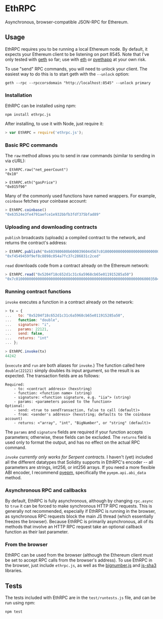 EthRPC
======

Asynchronous, browser-compatible JSON-RPC for Ethereum.

Usage
-----

EthRPC requires you to be running a local Ethereum node.  By default, it expects your Ethereum client to be listening on port 8545.  Note that I've only tested with [geth](https://github.com/ethereum/go-ethereum) so far; use with [eth](https://github.com/ethereum/cpp-ethereum) or [pyethapp](https://github.com/ethereum/pyethapp) at your own risk.

To use "send" RPC commands, you will need to unlock your client.  The easiest way to do this is to start geth with the `--unlock` option:
```
geth --rpc --rpccorsdomain "http://localhost:8545" --unlock primary
```

### Installation

EthRPC can be installed using npm:
```
npm install ethrpc.js
```
After installing, to use it with Node, just require it:
```javascript
> var EthRPC = require('ethrpc.js');
```

### Basic RPC commands

The `raw` method allows you to send in raw commands (similar to sending in via cURL):
```
> EthRPC.raw("net_peerCount")
"0x10"

> EthRPC.eth("gasPrice")
"0x015f90"
```
Many of the commonly used functions have named wrappers.  For example, `coinbase` fetches your coinbase account:
```javascript
> EthRPC.coinbase()
"0x63524e3fe4791aefce1e932bbfb3fdf375bfad89"
```

### Uploading and downloading contracts

`publish` broadcasts (uploads) a compiled contract to the network, and returns the contract's address:
```javascript
> EthRPC.publish("0x603980600b6000396044567c01000000000000000000000000000000000000000000000000000000006000350463643ceff9811415603757600a60405260206040f35b505b6000f3")
"0xf4549459f9ef8c8898c054a7fc37c286831c2ced"
```
`read` downloads code from a contract already on the Ethereum network:
```javascript
> EthRPC.read("0x5204f18c652d1c31c6a5968cb65e011915285a50")
"0x7c010000000000000000000000000000000000000000000000000000000060003504636ffa1caa81141560415760043560405260026040510260605260206060f35b50"
```

### Running contract functions

`invoke` executes a function in a contract already on the network:
```javascript
> tx = {
...   to: "0x5204f18c652d1c31c6a5968cb65e011915285a50",
...   function: "double",
...   signature: "i",
...   params: 22121,
...   send: false,
...   returns: "int"
... };

> EthRPC.invoke(tx)
44242
```
(`execute` and `run` are both aliases for `invoke`.) The function called here `double(22121)` simply doubles its input argument, so the result is as expected.  The transaction fields are as follows:
```
Required:
    - to: <contract address> (hexstring)
    - function: <function name> (string)
    - signature: <function signature, e.g. "iia"> (string)
    - params: <parameters passed to the function>
Optional:
    - send: <true to sendTransaction, false to call (default)>
    - from: <sender's address> (hexstring; defaults to the coinbase account)
    - returns: <"array", "int", "BigNumber", or "string" (default)>
```
The `params` and `signature` fields are required if your function accepts parameters; otherwise, these fields can be excluded.  The `returns` field is used only to format the output, and has no effect on the actual RPC command.

*`invoke` currently only works for Serpent contracts.*  I haven't (yet) included all the different datatypes that Solidity supports in EthRPC's encoder -- all parameters are strings, int256, or int256 arrays.  If you need a more flexible ABI encoder, I recommend [pyepm](https://github.com/etherex/pyepm), specifically the `pyepm.api.abi_data` method.

### Asynchronous RPC and callbacks

By default, EthRPC is fully asynchronous, although by changing `rpc.async` to `true` it can be forced to make synchronous HTTP RPC requests.  This is generally not recommended, especially if EthRPC is running in the browser, as synchronous RPC requests block the main JS thread (which essentially freezes the browser).  Because EthRPC is primarily asynchronous, all of its methods that involve an HTTP RPC request take an optional callback function as their last parameter.

### From the browser

EthRPC can be used from the browser (although the Ethereum client must be set to accept RPC calls from the browser's address).  To use EthRPC in the browser, just include `ethrpc.js`, as well as the [bignumber.js](https://github.com/MikeMcl/bignumber.js) and [js-sha3](https://github.com/emn178/js-sha3) libraries.

Tests
-----

The tests included with EthRPC are in the `test/runtests.js` file, and can be run using npm:
```
npm test
```
